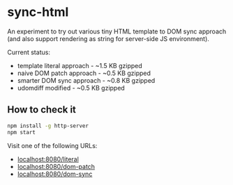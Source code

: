 # sync-html

An experiment to try out various tiny HTML template to DOM sync approach
(and also support rendering as string for server-side JS environment).

Current status:

* template literal approach - ~1.5 KB gzipped
* naive DOM patch approach - ~0.5 KB gzipped
* smarter DOM sync approach - ~0.8 KB gzipped
* udomdiff modified - ~0.5 KB gzipped

## How to check it

```sh
npm install -g http-server
npm start
```

Visit one of the following URLs:

* [localhost:8080/literal](http://localhost:8080/literal)
* [localhost:8080/dom-patch](http://localhost:8080/dom-patch)
* [localhost:8080/dom-sync](http://localhost:8080/dom-sync)
